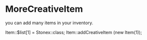 # MoreCreativeItem
you can add many items in your inventory.

Item::$list[1] = Stonex::class;
Item::addCreativeItem (new Item(1));
